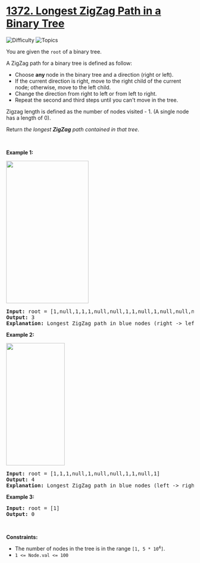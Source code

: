 # [1372. Longest ZigZag Path in a Binary Tree](https://leetcode.com/problems/longest-zigzag-path-in-a-binary-tree)

![Difficulty](https://img.shields.io/badge/Difficulty-Medium-blue.svg) ![Topics](https://img.shields.io/badge/Topics-Dynamic%20Programming,%20Tree,%20Depth%20First%20Search,%20Binary%20Tree-orange.svg)
<br/>

<p>You are given the <code>root</code> of a binary tree.</p>

<p>A ZigZag path for a binary tree is defined as follow:</p>

<ul>
	<li>Choose <strong>any </strong>node in the binary tree and a direction (right or left).</li>
	<li>If the current direction is right, move to the right child of the current node; otherwise, move to the left child.</li>
	<li>Change the direction from right to left or from left to right.</li>
	<li>Repeat the second and third steps until you can&#39;t move in the tree.</li>
</ul>

<p>Zigzag length is defined as the number of nodes visited - 1. (A single node has a length of 0).</p>

<p>Return <em>the longest <strong>ZigZag</strong> path contained in that tree</em>.</p>

<p>&nbsp;</p>
<p><strong class="example">Example 1:</strong></p>
<img alt="" src="https://assets.leetcode.com/uploads/2020/01/22/sample_1_1702.png" style="width: 221px; height: 383px;" />
<pre>
<strong>Input:</strong> root = [1,null,1,1,1,null,null,1,1,null,1,null,null,null,1,null,1]
<strong>Output:</strong> 3
<strong>Explanation:</strong> Longest ZigZag path in blue nodes (right -&gt; left -&gt; right).
</pre>

<p><strong class="example">Example 2:</strong></p>
<img alt="" src="https://assets.leetcode.com/uploads/2020/01/22/sample_2_1702.png" style="width: 157px; height: 329px;" />
<pre>
<strong>Input:</strong> root = [1,1,1,null,1,null,null,1,1,null,1]
<strong>Output:</strong> 4
<strong>Explanation:</strong> Longest ZigZag path in blue nodes (left -&gt; right -&gt; left -&gt; right).
</pre>

<p><strong class="example">Example 3:</strong></p>

<pre>
<strong>Input:</strong> root = [1]
<strong>Output:</strong> 0
</pre>

<p>&nbsp;</p>
<p><strong>Constraints:</strong></p>

<ul>
	<li>The number of nodes in the tree is in the range <code>[1, 5 * 10<sup>4</sup>]</code>.</li>
	<li><code>1 &lt;= Node.val &lt;= 100</code></li>
</ul>

